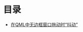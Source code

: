 # 目录
- [在QML中无边框窗口拖动时“抖动”](https://github.com/yuriyoung/QmlTopics/blob/master/src/Dragging%20frameless%20window%20%E2%80%9Cjiggles%E2%80%9D%20in%20qml.md)
